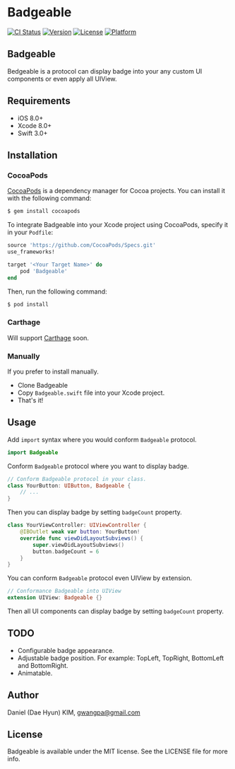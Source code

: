 # Badgeable

[![CI Status](http://img.shields.io/travis/gwangpa/Badgeable.svg?style=flat)](https://travis-ci.org/gwangpa/Badgeable)
[![Version](https://img.shields.io/cocoapods/v/Badgeable.svg?style=flat)](http://cocoapods.org/pods/Badgeable)
[![License](https://img.shields.io/cocoapods/l/Badgeable.svg?style=flat)](http://cocoapods.org/pods/Badgeable)
[![Platform](https://img.shields.io/cocoapods/p/Badgeable.svg?style=flat)](http://cocoapods.org/pods/Badgeable)

## Badgeable

Bedgeable is a protocol can display badge into your any custom UI components or even apply all UIView.

## Requirements
- iOS 8.0+
- Xcode 8.0+
- Swift 3.0+

## Installation

### CocoaPods

[CocoaPods](http://cocoapods.org) is a dependency manager for Cocoa projects. You can install it with the following command:

```bash
$ gem install cocoapods
```

To integrate Badgeable into your Xcode project using CocoaPods, specify it in your `Podfile`:

```ruby
source 'https://github.com/CocoaPods/Specs.git'
use_frameworks!

target '<Your Target Name>' do
    pod 'Badgeable'
end
```

Then, run the following command:

```bash
$ pod install
```
### Carthage

Will support [Carthage](https://github.com/Carthage/Carthage) soon.

### Manually

If you prefer to install manually.

- Clone Badgeable
- Copy `Badgeable.swift` file into your Xcode project.
- That's it!

## Usage

Add `import` syntax where you would conform `Badgeable` protocol.

```swift
import Badgeable
```

Conform `Badgeable` protocol where you want to display badge.

```swift
// Conform Badgeable protocol in your class.
class YourButton: UIButton, Badgeable {
    // ...
}
```

Then you can display badge by setting `badgeCount` property.

```swift
class YourViewController: UIViewController {
    @IBOutlet weak var button: YourButton!
    override func viewDidLayoutSubviews() {
        super.viewDidLayoutSubviews()
        button.badgeCount = 6
    }
}
```

You can conform `Badgeable` protocol even UIView by extension.

```swift
// Conformance Badgeable into UIView
extension UIView: Badgeable {}
```

Then all UI components can display badge by setting `badgeCount` property.

## TODO

- Configurable badge appearance.
- Adjustable badge position. For example: TopLeft, TopRight, BottomLeft and BottomRight.
- Animatable.

## Author

Daniel (Dae Hyun) KIM, gwangpa@gmail.com

## License

Badgeable is available under the MIT license. See the LICENSE file for more info.
